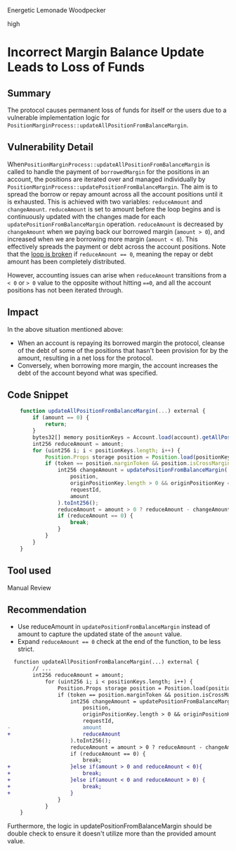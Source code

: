 Energetic Lemonade Woodpecker

high

# Incorrect Margin Balance Update Leads to Loss of Funds

## Summary
The protocol causes permanent loss of funds for itself or the users due to a vulnerable implementation logic for `PositionMarginProcess::updateAllPositionFromBalanceMargin`.


## Vulnerability Detail
When`PositionMarginProcess::updateAllPositionFromBalanceMargin` is called to handle the payment of `borrowedMargin` for the positions in an account, the positions are iterated over and managed individually by `PositionMarginProcess::updatePositionFromBalanceMargin`. The aim is to spread the borrow or repay amount across all the account positions until it is exhausted.
This is achieved with two variables: `reduceAmount` and `changeAmount`.
`reduceAmount` is set to amount before the loop begins and is continuously updated with the changes made for each `updatePositionFromBalanceMargin` operation. `reduceAmount` is decreased by `changeAmount` when we paying back our borrowed margin (`amount > 0`), and increased when we are borrowing more margin (`amount < 0`). This effectively spreads the payment or debt across the account positions.
Note that the [loop is broken](https://github.com/sherlock-audit/2024-05-elfi-protocol/blob/8a1a01804a7de7f73a04d794bf6b8104528681ad/elfi-perp-contracts/contracts/process/PositionMarginProcess.sol#L296-L298) if `reduceAmount == 0`, meaning the repay or debt amount has been completely distributed.

However, accounting issues can arise when `reduceAmount` transitions from a `< 0` or `> 0` value to the opposite without hitting `==0`, and all the account positions has not been iterated through.

## Impact
In the above situation mentioned above: 
- When an account is repaying its borrowed margin the protocol, cleanse of the debt of some of the positions that hasn't been provision for by the amount, resulting in a net loss for the protocol. 
- Conversely, when borrowing more margin, the account increases the debt of the account beyond what was specified.


## Code Snippet
```js
    function updateAllPositionFromBalanceMargin(...) external {
        if (amount == 0) {
            return;
        }
        bytes32[] memory positionKeys = Account.load(account).getAllPosition();
        int256 reduceAmount = amount;
        for (uint256 i; i < positionKeys.length; i++) {
            Position.Props storage position = Position.load(positionKeys[i]);
            if (token == position.marginToken && position.isCrossMargin) {
                int256 changeAmount = updatePositionFromBalanceMargin(
                    position,
                    originPositionKey.length > 0 && originPositionKey == position.key,
                    requestId,
                    amount
                ).toInt256();
                reduceAmount = amount > 0 ? reduceAmount - changeAmount : reduceAmount + changeAmount;
                if (reduceAmount == 0) {
                    break;
                }
            }
        }
    }
```



## Tool used

Manual Review


## Recommendation
- Use reduceAmount in `updatePositionFromBalanceMargin` instead of amount to capture the updated state of the `amount` value.
- Expand `reduceAmount == 0` check at the end of the function, to be less strict.
```diff
  function updateAllPositionFromBalanceMargin(...) external {
		// ...
		int256 reduceAmount = amount;
			for (uint256 i; i < positionKeys.length; i++) {
				Position.Props storage position = Position.load(positionKeys[i]);
				if (token == position.marginToken && position.isCrossMargin) {
					int256 changeAmount = updatePositionFromBalanceMargin(
						position,
						originPositionKey.length > 0 && originPositionKey == position.key,
						requestId,
-						amount
+						reduceAmount
					).toInt256();
					reduceAmount = amount > 0 ? reduceAmount - changeAmount : reduceAmount + changeAmount;
					if (reduceAmount == 0) {
						break;
+					}else if(amount > 0 and reduceAmount < 0){
+						break;
+					}else if(amount < 0 and reduceAmount > 0) {
+						break;
+					}
				}
			}
    }
```

Furthermore, the logic in updatePositionFromBalanceMargin should be double check to ensure it doesn't utilize more than the provided amount value.
